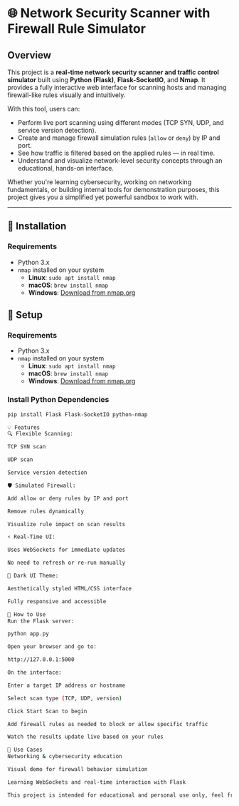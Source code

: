 # 🌐 Network Security Scanner with Firewall Rule Simulator

## Overview

This project is a **real-time network security scanner and traffic control simulator** built using **Python (Flask)**, **Flask-SocketIO**, and **Nmap**. It provides a fully interactive web interface for scanning hosts and managing firewall-like rules visually and intuitively.

With this tool, users can:

- Perform live port scanning using different modes (TCP SYN, UDP, and service version detection).
- Create and manage firewall simulation rules (`allow` or `deny`) by IP and port.
- See how traffic is filtered based on the applied rules — in real time.
- Understand and visualize network-level security concepts through an educational, hands-on interface.

Whether you're learning cybersecurity, working on networking fundamentals, or building internal tools for demonstration purposes, this project gives you a simplified yet powerful sandbox to work with.

---

## 🔧 Installation

### Requirements

- Python 3.x
- `nmap` installed on your system  
  - **Linux**: `sudo apt install nmap`  
  - **macOS**: `brew install nmap`  
  - **Windows**: [Download from nmap.org](https://nmap.org/download.html)

## 🔧 Setup

### Requirements

- Python 3.x
- `nmap` installed on your system  
  - **Linux**: `sudo apt install nmap`  
  - **macOS**: `brew install nmap`  
  - **Windows**: [Download from nmap.org](https://nmap.org/download.html)

### Install Python Dependencies

```bash
pip install Flask Flask-SocketIO python-nmap

💡 Features
🔍 Flexible Scanning:

TCP SYN scan

UDP scan

Service version detection

🛡️ Simulated Firewall:

Add allow or deny rules by IP and port

Remove rules dynamically

Visualize rule impact on scan results

⚡ Real-Time UI:

Uses WebSockets for immediate updates

No need to refresh or re-run manually

🌙 Dark UI Theme:

Aesthetically styled HTML/CSS interface

Fully responsive and accessible

🚀 How to Use
Run the Flask server:

python app.py

Open your browser and go to:

http://127.0.0.1:5000

On the interface:

Enter a target IP address or hostname

Select scan type (TCP, UDP, version)

Click Start Scan to begin

Add firewall rules as needed to block or allow specific traffic

Watch the results update live based on your rules

🎯 Use Cases
Networking & cybersecurity education

Visual demo for firewall behavior simulation

Learning WebSockets and real-time interaction with Flask

This project is intended for educational and personal use only, feel free to modify and extend it as you wish.
